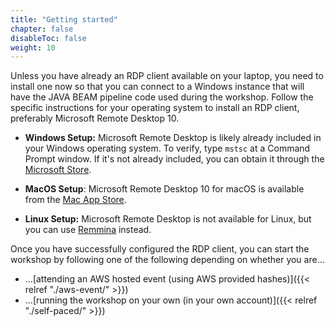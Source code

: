 ```yaml
---
title: "Getting started"
chapter: false
disableToc: false
weight: 10
---
```


Unless you have already an RDP client available on your laptop, you need to install one now so that you can connect to a Windows instance that will have the JAVA BEAM pipeline code used during the workshop. Follow the specific instructions for your operating system to install an RDP client, preferably Microsoft Remote Desktop 10.

- **Windows Setup:** Microsoft Remote Desktop is likely already included in your Windows operating system. To verify, type `mstsc` at a Command Prompt window. If it's not already included, you can obtain it through the [Microsoft Store](https://www.microsoft.com/p/microsoft-remotedesktop/9wzdncrfj3ps).

- **MacOS Setup**: Microsoft Remote Desktop 10 for macOS is available from the [Mac App Store](https://apps.apple.com/app/microsoft-remote-desktop-10/id1295203466).

- **Linux Setup:** Microsoft Remote Desktop is not available for Linux, but you can use [Remmina](https://remmina.org/) instead.

Once you have successfully configured the RDP client, you can start the workshop by following one of the following depending on whether you are...

- ...[attending an AWS hosted event (using AWS provided hashes)]({{< relref "./aws-event/" >}})
- ...[running the workshop on your own (in your own account)]({{< relref "./self-paced/" >}})
